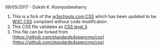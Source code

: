 09/05/2017 - Duksh K. Koonjoobeeharry

1. This is a fork of the [w3schools.com CSS](https://www.w3schools.com/w3css/default.asp) which has been updated to be [W3C CSS](http://jigsaw.w3.org/css-validator/validator?uri=https%3A%2F%2Fstandards4opencms.github.io%2Fw3.css&profile=css3&usermedium=all&warning=1&vextwarning=) compliant without code modification.
2. This CSS file validates as [CSS level 3](http://jigsaw.w3.org/css-validator/validator?uri=https%3A%2F%2Fstandards4opencms.github.io%2Fw3.css&profile=css3&usermedium=all&warning=1&vextwarning=)
3. This file can be forked from [https://github.com/standards4opencms/css](https://github.com/standards4opencms/css)